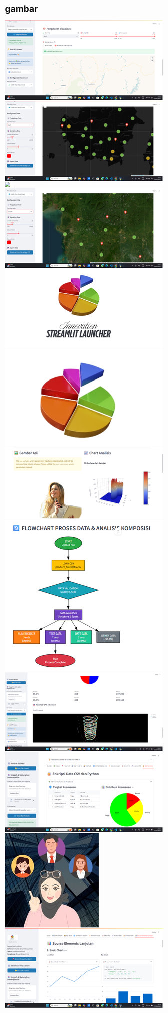 # gambar
<img src ="mapchart.png">
<img src ="mapchart2.png">
<img src ="mapchart3.png">
<img src ="mapchart4.png">
<img src = "Desain tanpa judul (8).jpg">
<img src = "Screenshot 2025-10-17 100808.png">
<img src = "Screenshot 2025-10-22 183928.png">
<img src = "Screenshot 2025-10-22 185052.png">
<img src = "Screenshot 2025-10-26 021559.png">
<img src = "Screenshot 2025-10-26 211631.png">
<img src = "Hacking (2).jpg">
<img src = "Screenshot 2025-10-27 213625.png">
